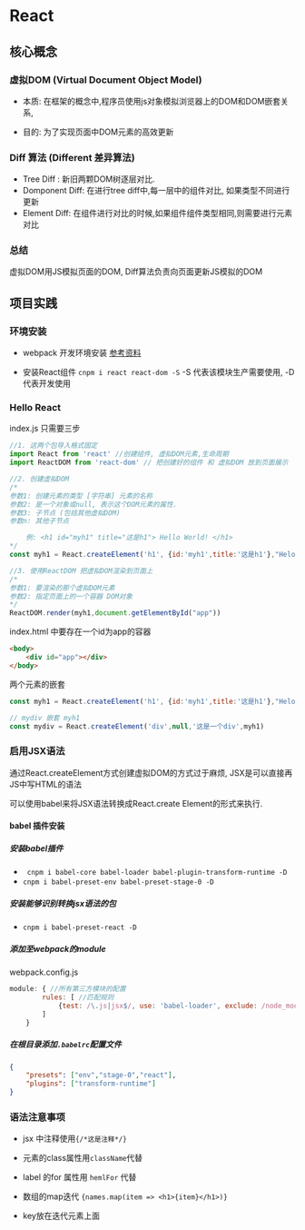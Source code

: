 # React

## 核心概念

### 虚拟DOM (Virtual Document Object Model)

* 本质: 在框架的概念中,程序员使用js对象模拟浏览器上的DOM和DOM嵌套关系,

* 目的: 为了实现页面中DOM元素的高效更新

### Diff 算法 (Different 差异算法)

* Tree Diff : 新旧两颗DOM树逐层对比.
* Domponent Diff:  在进行tree diff中,每一层中的组件对比, 如果类型不同进行更新
* Element Diff: 在组件进行对比的时候,如果组件组件类型相同,则需要进行元素对比

### 总结

虚拟DOM用JS模拟页面的DOM, Diff算法负责向页面更新JS模拟的DOM



## 项目实践

### 环境安装

* webpack 开发环境安装 [参考资料](webpack.md)

* 安装React组件 `cnpm i react react-dom -S`  -S 代表该模块生产需要使用, -D代表开发使用

### Hello React

index.js 只需要三步

```javascript
//1. 这两个包导入格式固定
import React from 'react' //创建组件, 虚拟DOM元素,生命周期
import ReactDOM from 'react-dom' // 把创建好的组件 和 虚拟DOM 放到页面展示

//2. 创建虚拟DOM
/*
参数1: 创建元素的类型 [字符串] 元素的名称
参数2: 是一个对象或null, 表示这个DOM元素的属性.
参数3: 子节点 (包括其他虚拟DOM)
参数n: 其他子节点

    例: <h1 id="myh1" title="这是h1"> Hello World! </h1>
*/
const myh1 = React.createElement('h1', {id:'myh1',title:'这是h1'},"Helo World!")

//3. 使用ReactDOM 把虚拟DOM渲染到页面上
/*
参数1: 要渲染的那个虚拟DOM元素
参数2: 指定页面上的一个容器 DOM对象
*/
ReactDOM.render(myh1,document.getElementById("app"))
```

index.html 中要存在一个id为app的容器

```html
<body>
    <div id="app"></div>
</body>
```

两个元素的嵌套

```js
const myh1 = React.createElement('h1', {id:'myh1',title:'这是h1'},"Helo World!")

// mydiv 嵌套 myh1
const mydiv = React.createElement('div',null,'这是一个div',myh1)
```



### 启用JSX语法

通过React.createElement方式创建虚拟DOM的方式过于麻烦, JSX是可以直接再JS中写HTML的语法

可以使用babel来将JSX语法转换成React.create Element的形式来执行.

#### babel 插件安装

##### 安装babel插件

* ` cnpm i babel-core babel-loader babel-plugin-transform-runtime -D`
* `cnpm i babel-preset-env babel-preset-stage-0 -D`

##### 安装能够识别转换jsx语法的包

* `cnpm i babel-preset-react -D`

##### 添加至webpack的module 

webpack.config.js 

```js
module: { //所有第三方模块的配置
        rules: [ //匹配规则
            {test: /\.js|jsx$/, use: 'babel-loader', exclude: /node_modules/}
        ]
    }
```

##### 在根目录添加`.babelrc`配置文件

```json
{
    "presets": ["env","stage-0","react"],
    "plugins": ["transform-runtime"]
}
```



### 语法注意事项

* jsx 中注释使用`{/*这是注释*/}`

* 元素的class属性用`className`代替
* label 的for 属性用 `hemlFor` 代替
* 数组的map迭代 `{names.map(item => <h1>{item}</h1>)}`
* key放在迭代元素上面